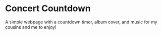 # Concert Countdown
A simple webpage with a countdown timer, album cover, and music for my cousins and me to enjoy!
